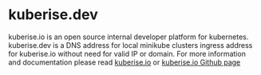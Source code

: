 # kuberise.dev

kuberise.io is an open source internal developer platform for kubernetes. kuberise.dev is a DNS address for local minikube clusters ingress address for kuberise.io without need for valid IP or domain. For more information and documentation please read [kuberise.io](https://kuberise.io) or [kuberise.io Github page](https://github.com/Kuberise/kuberise)
